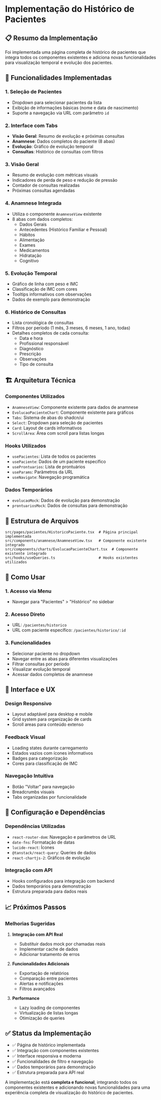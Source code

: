 # Implementação do Histórico de Pacientes

## 📋 Resumo da Implementação

Foi implementada uma página completa de histórico de pacientes que integra todos os componentes existentes e adiciona novas funcionalidades para visualização temporal e evolução dos pacientes.

## 🎯 Funcionalidades Implementadas

### 1. **Seleção de Pacientes**

- Dropdown para selecionar pacientes da lista
- Exibição de informações básicas (nome e data de nascimento)
- Suporte a navegação via URL com parâmetro `id`

### 2. **Interface com Tabs**

- **Visão Geral**: Resumo de evolução e próximas consultas
- **Anamnese**: Dados completos do paciente (8 abas)
- **Evolução**: Gráfico de evolução temporal
- **Consultas**: Histórico de consultas com filtros

### 3. **Visão Geral**

- Resumo de evolução com métricas visuais
- Indicadores de perda de peso e redução de pressão
- Contador de consultas realizadas
- Próximas consultas agendadas

### 4. **Anamnese Integrada**

- Utiliza o componente `AnamneseView` existente
- 8 abas com dados completos:
  - Dados Gerais
  - Antecedentes (Histórico Familiar e Pessoal)
  - Hábitos
  - Alimentação
  - Exames
  - Medicamentos
  - Hidratação
  - Cognitivo

### 5. **Evolução Temporal**

- Gráfico de linha com peso e IMC
- Classificação de IMC com cores
- Tooltips informativos com observações
- Dados de exemplo para demonstração

### 6. **Histórico de Consultas**

- Lista cronológica de consultas
- Filtros por período (1 mês, 3 meses, 6 meses, 1 ano, todas)
- Detalhes completos de cada consulta:
  - Data e hora
  - Profissional responsável
  - Diagnóstico
  - Prescrição
  - Observações
  - Tipo de consulta

## 🏗️ Arquitetura Técnica

### Componentes Utilizados

- `AnamneseView`: Componente existente para dados de anamnese
- `EvolucaoPacienteChart`: Componente existente para gráficos
- `Tabs`: Sistema de abas do shadcn/ui
- `Select`: Dropdown para seleção de pacientes
- `Card`: Layout de cards informativos
- `ScrollArea`: Área com scroll para listas longas

### Hooks Utilizados

- `usePacientes`: Lista de todos os pacientes
- `usePaciente`: Dados de um paciente específico
- `useProntuarios`: Lista de prontuários
- `useParams`: Parâmetros da URL
- `useNavigate`: Navegação programática

### Dados Temporários

- `evolucaoMock`: Dados de evolução para demonstração
- `prontuariosMock`: Dados de consultas para demonstração

## 📁 Estrutura de Arquivos

```
src/pages/pacientes/HistoricoPaciente.tsx  # Página principal implementada
src/components/anamnese/AnamneseView.tsx   # Componente existente integrado
src/components/charts/EvolucaoPacienteChart.tsx  # Componente existente integrado
src/hooks/useQueries.ts                    # Hooks existentes utilizados
```

## 🚀 Como Usar

### 1. **Acesso via Menu**

- Navegar para "Pacientes" > "Histórico" no sidebar

### 2. **Acesso Direto**

- URL: `/pacientes/historico`
- URL com paciente específico: `/pacientes/historico/:id`

### 3. **Funcionalidades**

- Selecionar paciente no dropdown
- Navegar entre as abas para diferentes visualizações
- Filtrar consultas por período
- Visualizar evolução temporal
- Acessar dados completos de anamnese

## 🎨 Interface e UX

### Design Responsivo

- Layout adaptável para desktop e mobile
- Grid system para organização de cards
- Scroll areas para conteúdo extenso

### Feedback Visual

- Loading states durante carregamento
- Estados vazios com ícones informativos
- Badges para categorização
- Cores para classificação de IMC

### Navegação Intuitiva

- Botão "Voltar" para navegação
- Breadcrumbs visuais
- Tabs organizadas por funcionalidade

## 🔧 Configuração e Dependências

### Dependências Utilizadas

- `react-router-dom`: Navegação e parâmetros de URL
- `date-fns`: Formatação de datas
- `lucide-react`: Ícones
- `@tanstack/react-query`: Queries de dados
- `react-chartjs-2`: Gráficos de evolução

### Integração com API

- Hooks configurados para integração com backend
- Dados temporários para demonstração
- Estrutura preparada para dados reais

## 📈 Próximos Passos

### Melhorias Sugeridas

1. **Integração com API Real**

   - Substituir dados mock por chamadas reais
   - Implementar cache de dados
   - Adicionar tratamento de erros

2. **Funcionalidades Adicionais**

   - Exportação de relatórios
   - Comparação entre pacientes
   - Alertas e notificações
   - Filtros avançados

3. **Performance**
   - Lazy loading de componentes
   - Virtualização de listas longas
   - Otimização de queries

## ✅ Status da Implementação

- ✅ Página de histórico implementada
- ✅ Integração com componentes existentes
- ✅ Interface responsiva e moderna
- ✅ Funcionalidades de filtro e navegação
- ✅ Dados temporários para demonstração
- ✅ Estrutura preparada para API real

A implementação está **completa e funcional**, integrando todos os componentes existentes e adicionando novas funcionalidades para uma experiência completa de visualização do histórico de pacientes.
